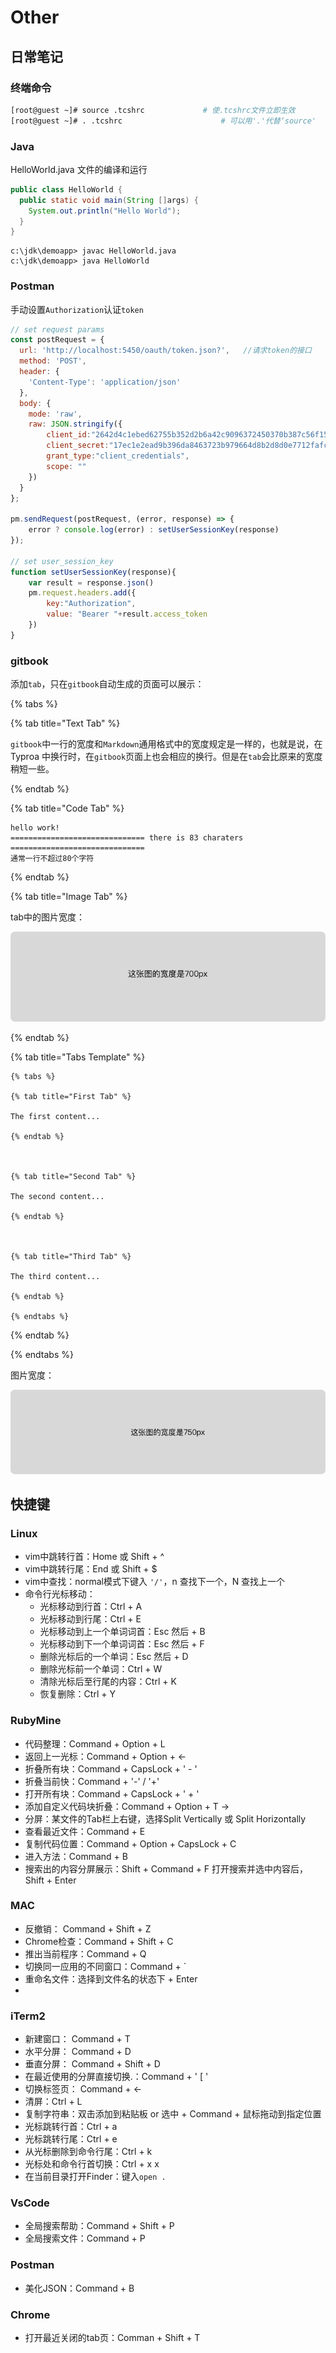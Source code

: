 # Other

## 日常笔记

### 终端命令

```bash
[root@guest ~]# source .tcshrc             # 使.tcshrc文件立即生效
[root@guest ~]# . .tcshrc                      # 可以用'.'代替‘source'
```



### Java

HelloWorld.java 文件的编译和运行

```java
public class HelloWorld {    
  public static void main(String []args) {       
    System.out.println("Hello World");    
  } 
}
```

```text
c:\jdk\demoapp> javac HelloWorld.java
c:\jdk\demoapp> java HelloWorld
```



### Postman

手动设置`Authorization`认证`token`

```js
// set request params
const postRequest = {
  url: 'http://localhost:5450/oauth/token.json?',	//请求token的接口
  method: 'POST',
  header: {
    'Content-Type': 'application/json'
  },
  body: {
    mode: 'raw',
    raw: JSON.stringify({
        client_id:"2642d4c1ebed62755b352d2b6a42c9096372450370b387c56f158423e6612552",
        client_secret:"17ec1e2ead9b396da8463723b979664d8b2d8d0e7712fafcc97f154c7f0b5d41",
        grant_type:"client_credentials",
        scope: "" 
    })
  }
};

pm.sendRequest(postRequest, (error, response) => {
    error ? console.log(error) : setUserSessionKey(response)
});

// set user_session_key
function setUserSessionKey(response){
    var result = response.json()
    pm.request.headers.add({
        key:"Authorization",
        value: "Bearer "+result.access_token
    })
}
```



### gitbook

添加`tab`，只在`gitbook`自动生成的页面可以展示：

{% tabs %}

{% tab title="Text Tab" %}

`gitbook`中一行的宽度和`Markdown`通用格式中的宽度规定是一样的，也就是说，在 Typroa 中换行时，在`gitbook`页面上也会相应的换行。但是在`tab`会比原来的宽度稍短一些。

{% endtab %} 



{% tab title="Code Tab" %}

```
hello work!
============================== there is 83 charaters ==============================
通常一行不超过80个字符
```
{% endtab %} 



{% tab title="Image Tab" %}

tab中的图片宽度：

![700px](../image/Other/Other/700px.png)

{% endtab %} 



{% tab title="Tabs Template" %}

```gitbook
{% tabs %}

{% tab title="First Tab" %}

The first content...

{% endtab %} 



{% tab title="Second Tab" %}

The second content...

{% endtab %} 



{% tab title="Third Tab" %}

The third content...

{% endtab %} 

{% endtabs %}
```

{% endtab %} 

{% endtabs %}



图片宽度：

![750px](../image/Other/Other/750px.png)



## 快捷键

### Linux

* vim中跳转行首：Home 或 Shift + ^
* vim中跳转行尾：End 或 Shift + $
* vim中查找：normal模式下键入 `'/'`，n 查找下一个，N 查找上一个
* 命令行光标移动：
  * 光标移动到行首：Ctrl + A
  * 光标移动到行尾：Ctrl + E
  * 光标移动到上一个单词词首：Esc 然后 + B
  * 光标移动到下一个单词词首：Esc 然后 + F
  * 删除光标后的一个单词：Esc 然后 + D
  * 删除光标前一个单词：Ctrl + W
  * 清除光标后至行尾的内容：Ctrl + K
  * 恢复删除：Ctrl + Y

### RubyMine

* 代码整理：Command + Option + L
* 返回上一光标：Command + Option + &lt;-
* 折叠所有块：Command + CapsLock + ' - '
* 折叠当前快：Command + '-' / '+'
* 打开所有块：Command + CapsLock + ' + '
* 添加自定义代码块折叠：Command + Option + T  -&gt;  
* 分屏：某文件的Tab栏上右键，选择Split Vertically 或 Split Horizontally
* 查看最近文件：Command + E
* 复制代码位置：Command + Option +  CapsLock + C
* 进入方法：Command  + B
* 搜索出的内容分屏展示：Shift + Command + F 打开搜索并选中内容后，Shift + Enter

### MAC

* 反撤销： Command + Shift + Z
* Chrome检查：Command + Shift + C
* 推出当前程序：Command + Q
* 切换同一应用的不同窗口：Command + `
* 重命名文件：选择到文件名的状态下 + Enter
* 

### iTerm2

* 新建窗口： Command + T
* 水平分屏： Command + D
* 垂直分屏： Command + Shift + D
* 在最近使用的分屏直接切换.：Command + ' \[ '
* 切换标签页： Command +  &lt;-
* 清屏：Ctrl + L
* 复制字符串：双击添加到粘贴板 or 选中 + Command + 鼠标拖动到指定位置
* 光标跳转行首：Ctrl + a
* 光标跳转行尾：Ctrl + e
* 从光标删除到命令行尾：Ctrl + k
* 光标处和命令行首切换：Ctrl + x x
* 在当前目录打开Finder：键入`open .`

### VsCode

* 全局搜索帮助：Command + Shift + P
* 全局搜索文件：Command + P

### Postman

* 美化JSON：Command + B

### Chrome

* 打开最近关闭的tab页：Comman + Shift + T